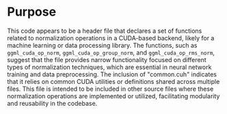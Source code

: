 # Purpose
This code appears to be a header file that declares a set of functions related to normalization operations in a CUDA-based backend, likely for a machine learning or data processing library. The functions, such as `ggml_cuda_op_norm`, `ggml_cuda_op_group_norm`, and `ggml_cuda_op_rms_norm`, suggest that the file provides narrow functionality focused on different types of normalization techniques, which are essential in neural network training and data preprocessing. The inclusion of "common.cuh" indicates that it relies on common CUDA utilities or definitions shared across multiple files. This file is intended to be included in other source files where these normalization operations are implemented or utilized, facilitating modularity and reusability in the codebase.
